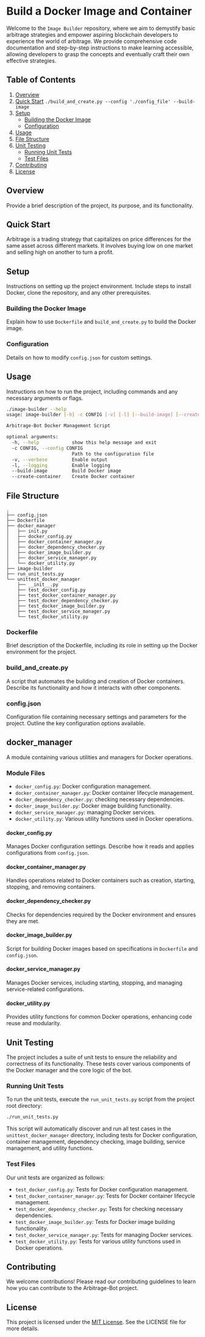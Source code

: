 # Build a Docker Image and Container

Welcome to the `Image Builder` repository, where we aim to demystify basic arbitrage strategies and empower aspiring blockchain developers to experience the world of arbitrage. We provide comprehensive code documentation and step-by-step instructions to make learning accessible, allowing developers to grasp the concepts and eventually craft their own effective strategies.

## Table of Contents
1. [Overview](#overview)
2. [Quick Start](#quick-start) `./build_and_create.py --config './config_file' --build-image`
3. [Setup](#setup)
    - [Building the Docker Image](#building-the-docker-image)
    - [Configuration](#configuration)
4. [Usage](#usage)
5. [File Structure](#file-structure)
6. [Unit Testing](#unit-testing)
    - [Running Unit Tests](#running-unit-tests)
    - [Test Files](#test-files)
7. [Contributing](#contributing)
8. [License](#license)

## Overview
Provide a brief description of the project, its purpose, and its functionality.

## Quick Start

Arbitrage is a trading strategy that capitalizes on price differences for the same asset across different markets. It involves buying low on one market and selling high on another to turn a profit.

## Setup
Instructions on setting up the project environment. Include steps to install Docker, clone the repository, and any other prerequisites.

### Building the Docker Image
Explain how to use `Dockerfile` and `build_and_create.py` to build the Docker image.

### Configuration
Details on how to modify `config.json` for custom settings.

## Usage
Instructions on how to run the project, including commands and any necessary arguments or flags.

```bash
./image-builder --help
usage: image-builder [-h] -c CONFIG [-v] [-l] [--build-image] [--create-container]

Arbitrage-Bot Docker Management Script

optional arguments:
  -h, --help            show this help message and exit
  -c CONFIG, --config CONFIG
                        Path to the configuration file
  -v, --verbose         Enable output
  -l, --logging         Enable logging
  --build-image         Build Docker image
  --create-container    Create Docker container
  ```
## File Structure
```
.
├── config.json
├── Dockerfile
├── docker_manager
│   ├── init.py
│   ├── docker_config.py
│   ├── docker_container_manager.py
│   ├── docker_dependency_checker.py
│   ├── docker_image_builder.py
│   ├── docker_service_manager.py
│   └── docker_utility.py
├── image-builder
├── run_unit_tests.py
└── unittest_docker_manager 
    ├── __init__.py
    ├── test_docker_config.py
    ├── test_docker_container_manager.py
    ├── test_docker_dependency_checker.py
    ├── test_docker_image_builder.py
    ├── test_docker_service_manager.py
    └── test_docker_utility.py
```
### Dockerfile
Brief description of the Dockerfile, including its role in setting up the Docker environment for the project.

### build_and_create.py
A script that automates the building and creation of Docker containers. Describe its functionality and how it interacts with other components.

### config.json
Configuration file containing necessary settings and parameters for the project. Outline the key configuration options available.

## docker_manager
A module containing various utilities and managers for Docker operations.

### Module Files

- `docker_config.py`: Docker configuration management.
- `docker_container_manager.py`: Docker container lifecycle management.
- `docker_dependency_checker.py`: checking necessary dependencies.
- `docker_image_builder.py`: Docker image building functionality.
- `docker_service_manager.py`: managing Docker services.
- `docker_utility.py`: Various utility functions used in Docker operations.

#### docker_config.py
Manages Docker configuration settings. Describe how it reads and applies configurations from `config.json`.

#### docker_container_manager.py
Handles operations related to Docker containers such as creation, starting, stopping, and removing containers.

#### docker_dependency_checker.py
Checks for dependencies required by the Docker environment and ensures they are met.

#### docker_image_builder.py
Script for building Docker images based on specifications in `Dockerfile` and `config.json`.

#### docker_service_manager.py
Manages Docker services, including starting, stopping, and managing service-related configurations.

#### docker_utility.py
Provides utility functions for common Docker operations, enhancing code reuse and modularity.

## Unit Testing

The project includes a suite of unit tests to ensure the reliability and correctness of its functionality. These tests cover various components of the Docker manager and the core logic of the bot.

### Running Unit Tests
To run the unit tests, execute the `run_unit_tests.py` script from the project root directory:

```bash
./run_unit_tests.py
```

This script will automatically discover and run all test cases in the `unittest_docker_manager` directory, including tests for Docker configuration, container management, dependency checking, image building, service management, and utility functions.

### Test Files
Our unit tests are organized as follows:

- `test_docker_config.py`: Tests for Docker configuration management.
- `test_docker_container_manager.py`: Tests for Docker container lifecycle management.
- `test_docker_dependency_checker.py`: Tests for checking necessary dependencies.
- `test_docker_image_builder.py`: Tests for Docker image building functionality.
- `test_docker_service_manager.py`: Tests for managing Docker services.
- `test_docker_utility.py`: Tests for various utility functions used in Docker operations.

## Contributing
We welcome contributions! Please read our contributing guidelines to learn how you can contribute to the Arbitrage-Bot project.

## License
This project is licensed under the [MIT License](LICENSE). See the LICENSE file for more details.
